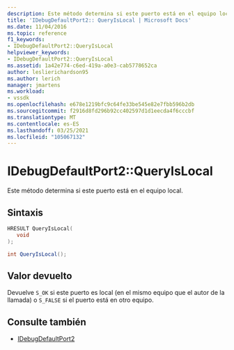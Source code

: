 ```yaml
---
description: Este método determina si este puerto está en el equipo local.
title: 'IDebugDefaultPort2:: QueryIsLocal | Microsoft Docs'
ms.date: 11/04/2016
ms.topic: reference
f1_keywords:
- IDebugDefaultPort2::QueryIsLocal
helpviewer_keywords:
- IDebugDefaultPort2::QueryIsLocal
ms.assetid: 1a42e774-c6ed-419a-a0e3-cab5778652ca
author: leslierichardson95
ms.author: lerich
manager: jmartens
ms.workload:
- vssdk
ms.openlocfilehash: e678e1219bfc9c64fe33be545e82e7fbb596b2db
ms.sourcegitcommit: f2916d8fd296b92cc402597d1d1eecda4f6cccbf
ms.translationtype: MT
ms.contentlocale: es-ES
ms.lasthandoff: 03/25/2021
ms.locfileid: "105067132"
---
```

# <a name="idebugdefaultport2queryislocal"></a>IDebugDefaultPort2::QueryIsLocal
Este método determina si este puerto está en el equipo local.

## <a name="syntax"></a>Sintaxis

```cpp
HRESULT QueryIsLocal(
   void
);
```

```csharp
int QueryIsLocal();
```

## <a name="return-value"></a>Valor devuelto
 Devuelve `S_OK` si este puerto es local (en el mismo equipo que el autor de la llamada) o `S_FALSE` si el puerto está en otro equipo.

## <a name="see-also"></a>Consulte también
- [IDebugDefaultPort2](../../../extensibility/debugger/reference/idebugdefaultport2.md)
